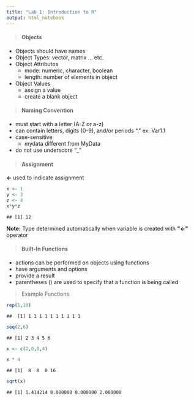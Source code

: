 ```yaml
---
title: "Lab 1: Introduction to R"
output: html_notebook
---
```



> #### Objects

* Objects should have names
* Object Types: vector, matrix … etc.
* Object Attributes
    + mode: numeric, character, boolean
    + length: number of elements in object
* Object Values
    + assign a value
    + create a blank object

> #### Naming Convention 

* must start with a letter (A-Z or a-z)
* can contain letters, digits (0-9), and/or periods “.” ex: Var1.1
* case-sensitive
    + mydata different from MyData
* do not use underscore “_”

> #### Assignment 

**<-** used to indicate assignment


```r
x <- 1
y <- 3
z <- 4
x*y*z
```

```
## [1] 12
```

**Note:** Type determined automatically when variable is created with **"<-"** operator

> #### Built-In Functions

* actions can be performed on objects using functions
* have arguments and options
* provide a result
* parentheses () are used to specify that a function is being called

> Example Functions


```r
rep(1,10)
```

```
##  [1] 1 1 1 1 1 1 1 1 1 1
```


```r
seq(2,6)
```

```
## [1] 2 3 4 5 6
```


```r
x <- c(2,0,0,4)
```


```r
x * 4 
```

```
## [1]  8  0  0 16
```


```r
sqrt(x)
```

```
## [1] 1.414214 0.000000 0.000000 2.000000
```
